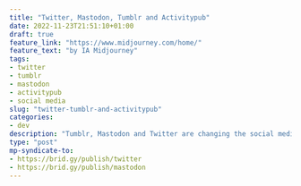 ```yaml
---
title: "Twitter, Mastodon, Tumblr and Activitypub"
date: 2022-11-23T21:51:10+01:00
draft: true
feature_link: "https://www.midjourney.com/home/"
feature_text: "by IA Midjourney"
tags:
- twitter
- tumblr
- mastodon
- activitypub
- social media
slug: "twitter-tumblr-and-activitypub"
categories:
- dev
description: "Tumblr, Mastodon and Twitter are changing the social media world and here are the news about them"
type: "post"
mp-syndicate-to:
- https://brid.gy/publish/twitter
- https://brid.gy/publish/mastodon
---
```


